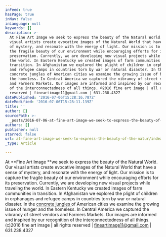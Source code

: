 ```yaml
---
inFeed: true
hasPage: true
inNav: false
inLanguage: null
keywords: []
description: >-
  At Fine Art Image we seek to express the beauty of the Natural World. Our
  visual artists create evocative images of the Natural World that have a sense
  of mystery, and resonate with the energy of light. Our mission is to capture
  the fragile beauty of our environment while encouraging efforts for its
  preservation. Currently, we are developing new visual projects while traveling
  the world. In Eastern Kentucky we created images of farm communities in
  transition. In Afghanistan we explored the plight of children in orphanages
  and refugee camps in countries torn by war or natural disaster. In the
  concrete jungles of American cities we examine the growing issue of hunger and
  the homeless. In Central America we captured the vibrancy of street vendors
  and Farmers Markets. Our images are informed and inspired by our recognition
  of the interconnectedness of all things. ©2016 fine art image | all rights
  reserved | fineartimage11@gmail.com | 631.238.4327
datePublished: '2016-07-06T15:28:16.787Z'
dateModified: '2016-07-06T15:28:11.139Z'
title: ''
author: []
sourcePath: >-
  _posts/2016-07-06-at-fine-art-image-we-seek-to-express-the-beauty-of-the-natur.md
authors: []
publisher: null
starred: false
url: at-fine-art-image-we-seek-to-express-the-beauty-of-the-natur/index.html
_type: Article

---
```

At **Fine Art Image **we seek to express the beauty of the Natural World. Our visual artists create evocative images of the Natural World that have a sense of mystery, and resonate with the energy of light. Our mission is to capture the fragile beauty of our environment while encouraging efforts for its preservation. Currently, we are developing new visual projects while traveling the world. In Eastern Kentucky we created images of farm communities in transition. In Afghanistan we explored the plight of children in orphanages and refugee camps in countries torn by war or natural disaster. In the [concrete jungles ][0]of American cities we examine the growing issue of hunger and the homeless. In Central America we captured the vibrancy of street vendors and Farmers Markets. Our images are informed and inspired by our recognition of the interconnectedness of all things. (c)2016 fine art image | all rights reserved | fineartimage11@gmail.com | 631.238.4327

[0]: www.concretejungles.us